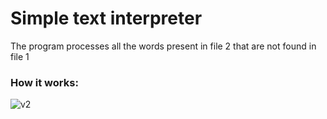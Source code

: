 # Simple text interpreter 

The program processes all the words present in file 2 that are not found in file 1

### How it works:
![v2](https://github.com/SerjeiMikailov/text-interpreter/assets/75023574/cd11a1e5-245f-4ae4-8f16-5b9777465f70)
